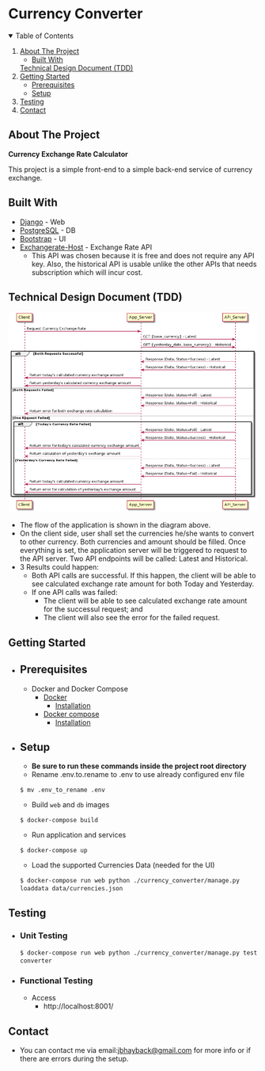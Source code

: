 # Currency Converter

<!-- TABLE OF CONTENTS -->
<details open="open">
  <summary>Table of Contents</summary>
  <ol>
    <li>
      <a href="#about-the-project">About The Project</a>
      <ul>
        <li><a href="#built-with">Built With</a></li>
      </ul>
      <a href="#technical-design-document">Technical Design Document (TDD)</a>
    </li>
    <li>
      <a href="#getting-started">Getting Started</a>
      <ul>
        <li><a href="#prerequisites">Prerequisites</a></li>
        <li><a href="#setup">Setup</a></li>
      </ul>
    </li>
    <li><a href="#testing">Testing</a></li>
    <li><a href="#contact">Contact</a></li>
  </ol>
</details>


## __About The Project__

**Currency Exchange Rate Calculator**

This project is a simple front-end to a simple back-end service of currency exchange.

## Built With
* [Django](https://www.djangoproject.com/) - Web
* [PostgreSQL](https://www.postgresql.org/) - DB
* [Bootstrap](https://getbootstrap.com/) - UI
* [Exchangerate-Host](https://exchangerate.host/#/#docs) - Exchange Rate API
    - This API was chosen because it is free and does not require any API key. Also, the historical API is usable unlike the other APIs that needs subscription which will incur cost.


## __Technical Design Document (TDD)__
 ![tdd-diagram](https://github.com/jbhayback/currency-converter/blob/main/currency_converter/converter/static/images/TDD.png)
 - The flow of the application is shown in the diagram above.
 - On the client side, user shall set the currencies he/she wants to convert to other currency. Both currencies and amount should be filled. Once everything is set, the application server will be triggered to request to the API server. Two API endpoints will be called: Latest and Historical.
 - 3 Results could happen:
    * Both API calls are successful. If this happen, the client will be able to see calculated exchange rate amount for both Today and Yesterday.
    * If one API calls was failed:
        - The client will be able to see calculated exchange rate amount for the successul request; and
        - The client will also see the error for the failed request.


## __Getting Started__
- ## Prerequisites
  - Docker and Docker Compose
    * [Docker](https://www.docker.com/)
      * [Installation](https://docs.docker.com/engine/install/)
    * [Docker compose](https://docs.docker.com/compose/)
      * [Installation](https://docs.docker.com/compose/install/)

- ## Setup
    - __Be sure to run these commands inside the project root directory__
    - Rename .env.to.rename to .env to use already configured env file
    ```
    $ mv .env_to_rename .env
    ```
    - Build `web` and `db` images
    ```
    $ docker-compose build
    ```
    - Run application and services
    ```
    $ docker-compose up
    ```
    - Load the supported Currencies Data (needed for the UI)
    ```
    $ docker-compose run web python ./currency_converter/manage.py loaddata data/currencies.json
    ```

 ## Testing
 - ### Unit Testing
    ```
    $ docker-compose run web python ./currency_converter/manage.py test converter
    ```
- ### Functional Testing
    - Access
        * http://localhost:8001/

 ## Contact
- You can contact me via email:jbhayback@gmail.com for more info or if there are errors during the setup.
